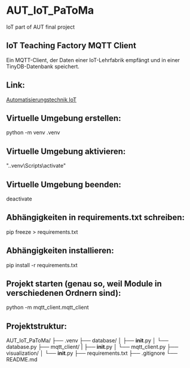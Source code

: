 # AUT_IoT_PaToMa
IoT part of AUT final project

## IoT Teaching Factory MQTT Client
Ein MQTT-Client, der Daten einer IoT-Lehrfabrik empfängt und in einer TinyDB-Datenbank speichert.

## Link:
  [Automatisierungstechnik IoT](https://jhumci.github.io/2024_SoSe_Automatisierungstechnik/)

## Virtuelle Umgebung erstellen:
  python -m venv .venv

## Virtuelle Umgebung aktivieren:
  ".\.venv\Scripts\activate"

## Virtuelle Umgebung beenden:
  deactivate

## Abhängigkeiten in requirements.txt schreiben:
  pip freeze > requirements.txt

## Abhängigkeiten installieren:
  pip install -r requirements.txt

## Projekt starten (genau so, weil Module in verschiedenen Ordnern sind):
  python -m mqtt_client.mqtt_client

## Projektstruktur:
AUT_IoT_PaToMa/
├── .venv
├── database/
│   ├── __init__.py
│   └── database.py
├── mqtt_client/
|   ├── __init__.py
│   └── mqtt_client.py
├── visualization/
│   └── __init__.py
├── requirements.txt
├── .gitignore
└── README.md
